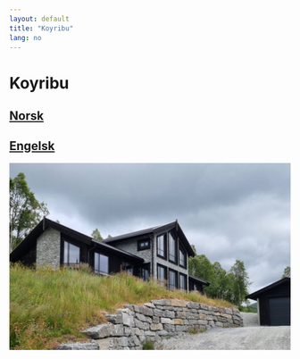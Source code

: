 ```yaml
---
layout: default
title: "Koyribu"
lang: no
---
```


# **Koyribu**
 <a href="nn/index">Norsk</a> 
---
 <a href="en/index">Engelsk</a>
---
<img src="img/hytta-sommar.jpeg" alt="Køyribu at  summer time"/>
